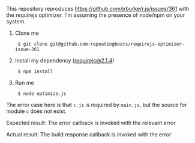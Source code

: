 This repository reproduces https://github.com/jrburke/r.js/issues/361 with the requirejs optimizer. I'm assuming the presence of node/npm on your system.

1. Clone me

        $ git clone git@github.com:repeatingbeats/requirejs-optimizer-issue-361

2. Install my dependency (requirejs@2.1.4)

        $ npm install

3. Run me

        $ node optimize.js

The error case here is that `c.js` is required by `main.js`, but the source for module `c` does not exist.

Expected result: The error callback is invoked with the relevant error

Actual result: The build response callback is invoked with the error
